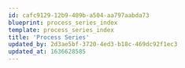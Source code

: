 ```yaml
---
id: cafc9129-12b9-409b-a504-aa797aabda73
blueprint: process_series_index
template: process_series_index
title: 'Process Series'
updated_by: 2d3ae5bf-3720-4ed3-b18c-469dc92f1ec3
updated_at: 1636628585
---
```

